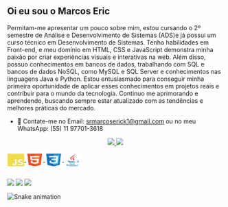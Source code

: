 ## Oi eu sou o Marcos Eric 
Permitam-me apresentar um pouco sobre mim, estou cursando o 2º semestre de Análise e Desenvolvimento de Sistemas (ADS)e já possui um curso técnico em Desenvolvimento de Sistemas. Tenho habilidades em Front-end, e meu domínio em HTML, CSS e JavaScript demonstra minha paixão por criar experiências visuais e interativas na web. Além disso, possuo conhecimentos em bancos de dados, trabalhando com SQL e bancos de dados NoSQL, como MySQL e SQL Server e conhecimentos nas linguagens Java e Python.
Estou entusiasmado para conseguir minha primeira oportunidade de aplicar esses conhecimentos em projetos reais e contribuir para o mundo da tecnologia. Continuo me aprimorando e aprendendo, buscando sempre estar atualizado com as tendências e melhores práticas do mercado.

- 💬 Contate-me no Email: srmarcoserick1@gmail.com ou no meu WhatsApp: (55) 11 97701-3618

<div align="center">
  <a href="https://github.com/MarcosErick3">
  <img height="180em" src="https://github-readme-stats.vercel.app/api?username=marcoserick3&show_icons=true&theme=dark&include_all_commits=true&count_private=true"/>
  <img height="180em" src="https://github-readme-stats.vercel.app/api/top-langs/?username=marcoserick3&layout=compact&langs_count=7&theme=dark"/>
</div>
  <div style="display: inline_block"><br>
  <img align="center" alt="Marcos-Js" height="30" width="40" src="https://raw.githubusercontent.com/devicons/devicon/master/icons/javascript/javascript-plain.svg">
  <img align="center" alt="Marcos-HTML" height="30" width="40" src="https://raw.githubusercontent.com/devicons/devicon/master/icons/html5/html5-original.svg">
  <img align="center" alt="Marcos-CSS" height="30" width="40" src="https://raw.githubusercontent.com/devicons/devicon/master/icons/css3/css3-original.svg">
  <img align="center" alt="Marcos-Js" height="30" width="40" src="https://raw.githubusercontent.com/devicons/devicon/master/icons/java/java-original.svg">
</div>
  
 ##
  
 <div>
  <a href="https://www.instagram.com/marcoserick274/" target="_blank"><img src="https://img.shields.io/badge/-Instagram-%23E4405F?style=for-the-badge&logo=instagram&logoColor=white" target="_blank"></a> 
  <a href = "srmarcoserick1@gmail.com"><img src="https://img.shields.io/badge/-Gmail-%23333?style=for-the-badge&logo=gmail&logoColor=white" target="_blank"></a>
  <a href="https://www.linkedin.com/in/marcos-medeiros-3563191b5/" target="_blank"><img src="https://img.shields.io/badge/-LinkedIn-%230077B5?style=for-the-badge&logo=linkedin&logoColor=white" target="_blank"></a> 
 </div>
  
  ![Snake animation](https://github.com/MarcosErick3/MarcosErick3/blob/output/github-contribution-grid-snake.svg)
